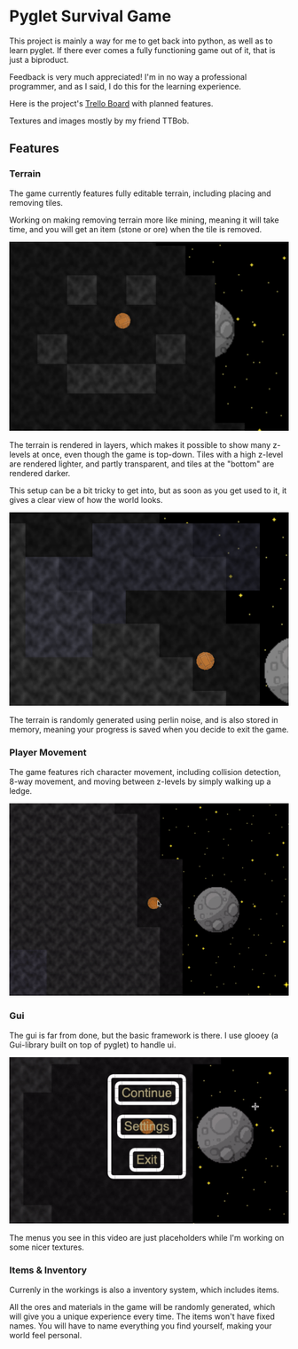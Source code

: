 # Pyglet Survival Game

This project is mainly a way for me to get back into python, as well as to learn pyglet. If there ever comes a fully functioning game out of it, that is just a biproduct.

Feedback is very much appreciated! I'm in no way a professional programmer, and as I said, I do this for the learning experience.

Here is the project's [Trello Board](https://trello.com/invite/b/JwDc3zBP/10e69bb7f3abc281623fd9ba24631cfc/pyglet-survival-game) with planned features.

Textures and images mostly by my friend TTBob.

## Features

### Terrain

The game currently features fully editable terrain, including placing and removing tiles.

Working on making removing terrain more like mining, meaning it will take time, and you will get an item (stone or ore) when the tile is removed.

![Editable Terrain](docs/screenshots/editable_terrain.png)

The terrain is rendered in layers, which makes it possible to show many z-levels at once, even though the game is top-down. Tiles with a high z-level are rendered lighter, and partly transparent, and tiles at the "bottom" are rendered darker.

This setup can be a bit tricky to get into, but as soon as you get used to it, it gives a clear view of how the world looks.

![Different Z-levels](docs/screenshots/z_levels.png)

The terrain is randomly generated using perlin noise, and is also stored in memory, meaning your progress is saved when you decide to exit the game.

### Player Movement

The game features rich character movement, including collision detection, 8-way movement, and moving between z-levels by simply walking up a ledge.

![Moving between Z-levels](docs/screenshots/z_movement.gif)

### Gui

The gui is far from done, but the basic framework is there. I use glooey (a Gui-library built on top of pyglet) to handle ui.

![GUI](docs/screenshots/gui.gif)

The menus you see in this video are just placeholders while I'm working on some nicer textures.

### Items & Inventory

Currenly in the workings is also a inventory system, which includes items.

All the ores and materials in the game will be randomly generated, which will give you a unique experience every time. The items won't have fixed names. You will have to name everything you find yourself, making your world feel personal.
